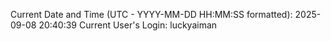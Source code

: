 Current Date and Time (UTC - YYYY-MM-DD HH:MM:SS formatted): 2025-09-08 20:40:39
Current User's Login: luckyaiman
